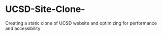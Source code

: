 # UCSD-Site-Clone-
Creating a static clone of UCSD website and optimizing for performance and accessibility
